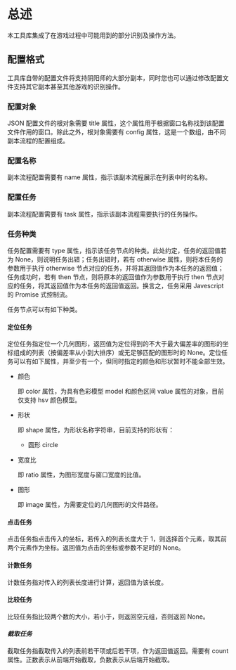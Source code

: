 # 总述

本工具库集成了在游戏过程中可能用到的部分识别及操作方法。

## 配置格式

工具库自带的配置文件将支持阴阳师的大部分副本，同时您也可以通过修改配置文件支持其它副本甚至其他游戏的识别操作。

### 配置对象

JSON 配置文件的根对象需要 title 属性，这个属性用于根据窗口名称找到该配置文件作用的窗口。除此之外，根对象需要有 config 属性，这是一个数组，由不同副本流程的配置组成。

### 配置名称

副本流程配置需要有 name 属性，指示该副本流程展示在列表中时的名称。

### 配置任务

副本流程配置需要有 task 属性，指示该副本流程需要执行的任务操作。

### 任务种类

任务配置需要有 type 属性，指示该任务节点的种类。此处约定，任务的返回值若为 None，则说明任务出错；任务出错时，若有 otherwise 属性，则将本任务的参数用于执行 otherwise 节点对应的任务，并将其返回值作为本任务的返回值；任务成功时，若有 then 节点，则将原本的返回值作为参数用于执行 then 节点对应的任务，将其返回值作为本任务的返回值返回。换言之，任务采用 Javescript 的 Promise 式控制流。

任务节点可以有如下种类。

#### 定位任务

定位任务指定位一个几何图形，返回值为定位得到的不大于最大偏差率的图形的坐标组成的列表（按偏差率从小到大排序）或无足够匹配的图形时的 None。定位任务可以有如下属性，并至少有一个，但同时指定的颜色和形状暂时不能全部生效。

- 颜色

  即 color 属性，为具有色彩模型 model 和颜色区间 value 属性的对象，目前仅支持 hsv 颜色模型。

- 形状

  即 shape 属性，为形状名称字符串，目前支持的形状有：

  - 圆形 circle

- 宽度比

  即 ratio 属性，为图形宽度与窗口宽度的比值。

- 图形

  即 image 属性，为需要定位的几何图形的文件路径。

#### 点击任务

点击任务指点击传入的坐标，若传入的列表长度大于 1，则选择首个元素，取其前两个元素作为坐标。返回值为点击的坐标或参数不足时的 None。

#### 计数任务

计数任务指对传入的列表长度进行计算，返回值为该长度。

#### 比较任务

比较任务指比较两个数的大小，若小于，则返回空元组，否则返回 None。

#### _截取任务_

截取任务指截取传入的列表前若干项或后若干项，作为返回值返回。需要有 count 属性。正数表示从前端开始截取，负数表示从后端开始截取。
